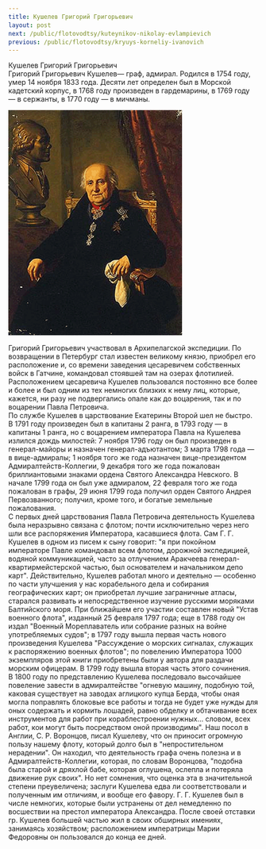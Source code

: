 ```yaml
---
title: Кушелев Григорий Григорьевич
layout: post
next: /public/flotovodtsy/kuteynikov-nikolay-evlampievich
previous: /public/flotovodtsy/kryuys-korneliy-ivanovich
---
```


Кушелев Григорий Григорьевич   
Григорий Григорьевич Кушелев— граф, адмирал. Родился в 1754 году, умер 14 ноября 1833 года. Десяти лет определен был в Морской кадетский корпус, в 1768 году произведен в гардемарины, в 1769 году — в сержанты, в 1770 году — в мичманы.   
  

![](/assets/img/Kushelev_G_G.gif)  

  
Григорий Григорьевич участвовал в Архипелагской экспедиции. По возвращении в Петербург стал известен великому князю, приобрел его расположение и, со времени заведения цесаревичем собственных войск в Гатчине, командовал стоявшей там на озерах флотилией. Расположением цесаревича Кушелев пользовался постоянно все более и более и был одним из тех немногих близких к нему лиц, которые, кажется, ни разу не подвергались опале как до воцарения, так и по воцарении Павла Петровича.   
По службе Кушелев в царствование Екатерины Второй шел не быстро. В 1791 году произведен был в капитаны 2 ранга, в 1793 году — в капитаны 1 ранга, но с воцарением императора Павла на Кушелева излился дождь милостей: 7 ноября 1796 году он был произведен в генерал-майоры и назначен генерал-адъютантом; 3 марта 1798 года — в вице-адмиралы; 1 ноября того же года назначен вице-президентом Адмиралтейств-Коллегии, 9 декабря того же года пожалован бриллиантовыми знаками ордена Святого Александра Невского. В начале 1799 года он был уже адмиралом, 22 февраля того же года пожалован в графы, 29 июня 1799 года получил орден Святого Андрея Первозванного; получил, кроме того, и богатые земельные пожалования.  
С первых дней царствования Павла Петровича деятельность Кушелева была неразрывно связана с флотом; почти исключительно через него шли все распоряжения Императора, касавшиеся флота. Сам Г. Г. Кушелев в одном из писем к сыну говорит: "я при покойном императоре Павле командовал всем флотом, дорожной экспедицией, водяной коммуникацией, часто за отлучением Аракчеева генерал-квартирмейстерской частью, был основателем и начальником депо карт". Действительно, Кушелев работал много и деятельно — особенно по части улучшения у нас корабельного дела и собирания географических карт; он приобретал лучшие заграничные атласы, старался развивать и непосредственное изучение русскими моряками Балтийского моря. При ближайшем его участии составлен новый "Устав военного флота", изданный 25 февраля 1797 года; еще в 1788 году он издал "Военный Мореплаватель или собрание разных на войне употребляемых судов"; в 1797 году вышла первая часть нового произведения Кушелева "Рассуждение о морских сигналах, служащих к распоряжению военных флотов"; по повелению Императора 1000 экземпляров этой книги приобретены были у автора для раздачи морским офицерам. В 1799 году вышла вторая часть этого сочинения.   
В 1800 году по представлению Кушелева последовало высочайшее повеление завести в адмиралтействе "огневую машину, подобную той, каковая существует на заводах аглицкого купца Берда, чтобы оная могла поправлять блоковые все работы и тогда не будет уже нужды для оных содержать и кормить лошадей, равно обделку и обтачивание всех инструментов для работ при кораблестроении нужных... словом, всех работ, кои могут быть посредством оной производимы". Наш посол в Англии, С. Р. Воронцов, писал Кушелеву, что он приносит огромную пользу нашему флоту, который долго был в "непростительном нерадении". Он находил, что деятельность графа очень полезна и в Адмиралтейств-Коллегии, которая, по словам Воронцова, "подобна была старой и дряхлой бабе, которая оглушена, ослепла и потеряла движение рук своих". Но нет сомнения, что оценка эта в значительной степени преувеличена; заслуги Кушелева едва ли соответствовали и полученным им отличиям, и вообще его фавору. Г. Г. Кушелев был в числе немногих, которые были устранены от дел немедленно по восшествии на престол императора Александра. После своей отставки гр. Кушелев большей частью жил в своих обширных имениях, занимаясь хозяйством; расположением императрицы Марии Федоровны он пользовался до конца ее дней.